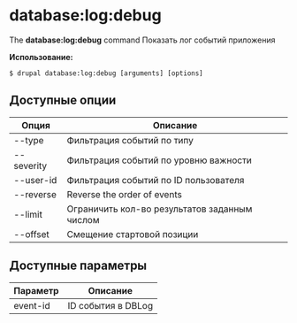 # database:log:debug
The **database:log:debug** command Показать лог событий приложения

**Использование:**
```
$ drupal database:log:debug [arguments] [options] 
```

## Доступные опции
Опция | Описание
-------|-------------
--type | Фильтрация событий по типу
--severity | Фильтрация событий по уровню важности
--user-id | Фильтрация событий по ID пользователя
--reverse | Reverse the order of events
--limit | Ограничить кол-во результатов заданным числом
--offset | Смещение стартовой позиции

## Доступные параметры
Параметр | Описание
---------|-------------
event-id | ID события в DBLog
